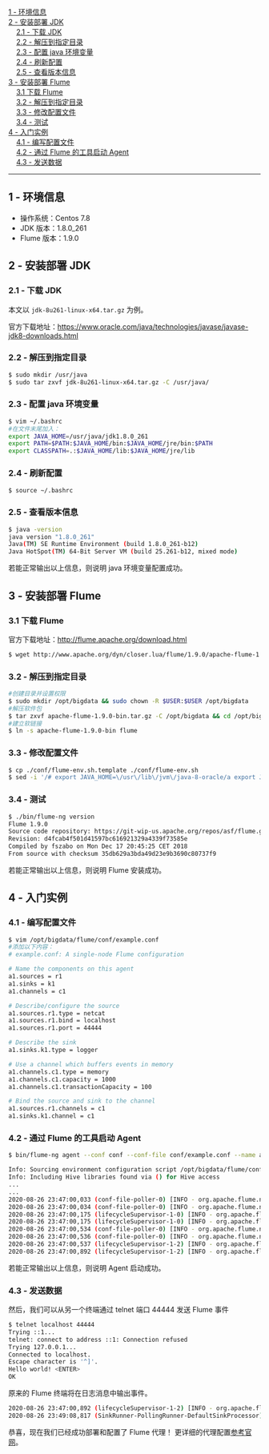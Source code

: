<nav>
<a href="#1---环境信息"</a>1 - 环境信息</a><br/>
<a href="#2---安装部署-jdk"</a>2 - 安装部署 JDK</a><br/>
&nbsp;&nbsp;&nbsp;&nbsp;<a href="#21---下载-jdk"</a>2.1 - 下载 JDK</a><br/>
&nbsp;&nbsp;&nbsp;&nbsp;<a href="#22---解压到指定目录"</a>2.2 - 解压到指定目录</a><br/>
&nbsp;&nbsp;&nbsp;&nbsp;<a href="#23---配置-java-环境变量"</a>2.3 - 配置 java 环境变量</a><br/>
&nbsp;&nbsp;&nbsp;&nbsp;<a href="#24---刷新配置"</a>2.4 - 刷新配置</a><br/>
&nbsp;&nbsp;&nbsp;&nbsp;<a href="#25---查看版本信息"</a>2.5 - 查看版本信息</a><br/>
<a href="#3---安装部署-flume"</a>3 - 安装部署 Flume</a><br/>
&nbsp;&nbsp;&nbsp;&nbsp;<a href="#31-下载-flume"</a>3.1 下载 Flume</a><br/>
&nbsp;&nbsp;&nbsp;&nbsp;<a href="#32---解压到指定目录"</a>3.2 - 解压到指定目录</a><br/>
&nbsp;&nbsp;&nbsp;&nbsp;<a href="#33---修改配置文件"</a>3.3 - 修改配置文件</a><br/>
&nbsp;&nbsp;&nbsp;&nbsp;<a href="#34---测试"</a>3.4 - 测试</a><br/>
<a href="#4---入门实例"</a>4 - 入门实例</a><br/>
&nbsp;&nbsp;&nbsp;&nbsp;<a href="#41---编写配置文件"</a>4.1 - 编写配置文件</a><br/>
&nbsp;&nbsp;&nbsp;&nbsp;<a href="#42---通过-flume-的工具启动-agent"</a>4.2 - 通过 Flume 的工具启动 Agent</a><br/>
&nbsp;&nbsp;&nbsp;&nbsp;<a href="#43---发送数据"</a>4.3 - 发送数据</a><br/>
</nav>

---

## 1 - 环境信息
- 操作系统：Centos 7.8
- JDK 版本：1.8.0_261
- Flume 版本：1.9.0

## 2 - 安装部署 JDK
### 2.1 - 下载 JDK
本文以 `jdk-8u261-linux-x64.tar.gz` 为例。

官方下载地址：https://www.oracle.com/java/technologies/javase/javase-jdk8-downloads.html

### 2.2 - 解压到指定目录
```bash
$ sudo mkdir /usr/java
$ sudo tar zxvf jdk-8u261-linux-x64.tar.gz -C /usr/java/
```

### 2.3 - 配置 java 环境变量
```bash
$ vim ~/.bashrc
#在文件末尾加入：
export JAVA_HOME=/usr/java/jdk1.8.0_261
export PATH=$PATH:$JAVA_HOME/bin:$JAVA_HOME/jre/bin:$PATH
export CLASSPATH=.:$JAVA_HOME/lib:$JAVA_HOME/jre/lib
```

### 2.4 - 刷新配置
```bash
$ source ~/.bashrc
```

### 2.5 - 查看版本信息
```bash
$ java -version
java version "1.8.0_261"
Java(TM) SE Runtime Environment (build 1.8.0_261-b12)
Java HotSpot(TM) 64-Bit Server VM (build 25.261-b12, mixed mode)
```
若能正常输出以上信息，则说明 java 环境变量配置成功。

## 3 - 安装部署 Flume
### 3.1 下载 Flume
官方下载地址：http://flume.apache.org/download.html
```bash
$ wget http://www.apache.org/dyn/closer.lua/flume/1.9.0/apache-flume-1.9.0-bin.tar.gz
```

### 3.2 - 解压到指定目录
```bash
#创建目录并设置权限
$ sudo mkdir /opt/bigdata && sudo chown -R $USER:$USER /opt/bigdata
#解压软件包
$ tar zxvf apache-flume-1.9.0-bin.tar.gz -C /opt/bigdata && cd /opt/bigdata
#建立软链接
$ ln -s apache-flume-1.9.0-bin flume
```

### 3.3 - 修改配置文件
```bash
$ cp ./conf/flume-env.sh.template ./conf/flume-env.sh
$ sed -i '/# export JAVA_HOME=\/usr\/lib\/jvm\/java-8-oracle/a export JAVA_HOME=\/usr\/java\/jdk1.8.0_261' ./conf/flume-env.sh
```

### 3.4 - 测试
```bash
$ ./bin/flume-ng version
Flume 1.9.0
Source code repository: https://git-wip-us.apache.org/repos/asf/flume.git
Revision: d4fcab4f501d41597bc616921329a4339f73585e
Compiled by fszabo on Mon Dec 17 20:45:25 CET 2018
From source with checksum 35db629a3bda49d23e9b3690c80737f9
```
若能正常输出以上信息，则说明 Flume 安装成功。

## 4 - 入门实例
### 4.1 - 编写配置文件
```bash
$ vim /opt/bigdata/flume/conf/example.conf
#添加以下内容：
# example.conf: A single-node Flume configuration

# Name the components on this agent
a1.sources = r1
a1.sinks = k1
a1.channels = c1

# Describe/configure the source
a1.sources.r1.type = netcat
a1.sources.r1.bind = localhost
a1.sources.r1.port = 44444

# Describe the sink
a1.sinks.k1.type = logger

# Use a channel which buffers events in memory
a1.channels.c1.type = memory
a1.channels.c1.capacity = 1000
a1.channels.c1.transactionCapacity = 100

# Bind the source and sink to the channel
a1.sources.r1.channels = c1
a1.sinks.k1.channel = c1
```

### 4.2 - 通过 Flume 的工具启动 Agent
```bash
$ bin/flume-ng agent --conf conf --conf-file conf/example.conf --name a1 -Dflume.root.logger=INFO,console

Info: Sourcing environment configuration script /opt/bigdata/flume/conf/flume-env.sh
Info: Including Hive libraries found via () for Hive access
...
...
2020-08-26 23:47:00,033 (conf-file-poller-0) [INFO - org.apache.flume.node.Application.startAllComponents(Application.java:169)] Starting Channel c1
2020-08-26 23:47:00,034 (conf-file-poller-0) [INFO - org.apache.flume.node.Application.startAllComponents(Application.java:184)] Waiting for channel: c1 to start. Sleeping for 500 ms
2020-08-26 23:47:00,175 (lifecycleSupervisor-1-0) [INFO - org.apache.flume.instrumentation.MonitoredCounterGroup.register(MonitoredCounterGroup.java:119)] Monitored counter group for type: CHANNEL, name: c1: Successfully registered new MBean.
2020-08-26 23:47:00,175 (lifecycleSupervisor-1-0) [INFO - org.apache.flume.instrumentation.MonitoredCounterGroup.start(MonitoredCounterGroup.java:95)] Component type: CHANNEL, name: c1 started
2020-08-26 23:47:00,534 (conf-file-poller-0) [INFO - org.apache.flume.node.Application.startAllComponents(Application.java:196)] Starting Sink k1
2020-08-26 23:47:00,536 (conf-file-poller-0) [INFO - org.apache.flume.node.Application.startAllComponents(Application.java:207)] Starting Source r1
2020-08-26 23:47:00,537 (lifecycleSupervisor-1-2) [INFO - org.apache.flume.source.NetcatSource.start(NetcatSource.java:155)] Source starting
2020-08-26 23:47:00,892 (lifecycleSupervisor-1-2) [INFO - org.apache.flume.source.NetcatSource.start(NetcatSource.java:166)] Created serverSocket:sun.nio.ch.ServerSocketChannelImpl[/127.0.0.1:44444]
```
若能正常输出以上信息，则说明 Agent 启动成功。

### 4.3 - 发送数据
然后，我们可以从另一个终端通过 telnet 端口 44444 发送 Flume 事件
```bash
$ telnet localhost 44444
Trying ::1...
telnet: connect to address ::1: Connection refused
Trying 127.0.0.1...
Connected to localhost.
Escape character is '^]'.
Hello world! <ENTER>
OK
```

原来的 Flume 终端将在日志消息中输出事件。
```bash
2020-08-26 23:47:00,892 (lifecycleSupervisor-1-2) [INFO - org.apache.flume.source.NetcatSource.start(NetcatSource.java:166)] Created serverSocket:sun.nio.ch.ServerSocketChannelImpl[/127.0.0.1:44444]
2020-08-26 23:49:08,817 (SinkRunner-PollingRunner-DefaultSinkProcessor) [INFO - org.apache.flume.sink.LoggerSink.process(LoggerSink.java:95)] Event: { headers:{} body: 48 65 6C 6C 6F 20 77 6F 72 6C 64 21 0D          Hello world!. }
```

恭喜，现在我们已经成功部署和配置了 Flume 代理！ 更详细的代理配置[参考官网](http://flume.apache.org/releases/content/1.9.0/FlumeUserGuide.html#using-environment-variables-in-configuration-files)。
